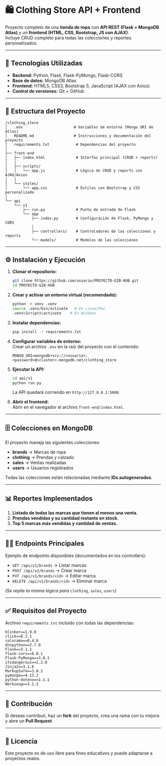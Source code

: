 # 🛍️ Clothing Store API + Frontend

Proyecto completo de una **tienda de ropa** con **API REST (Flask + MongoDB Atlas)** y un **frontend (HTML, CSS, Bootstrap, JS con AJAX)**.  
Incluye CRUD completo para todas las colecciones y reportes personalizados.

---

## 🚀 Tecnologías Utilizadas

- **Backend:** Python, Flask, Flask-PyMongo, Flask-CORS  
- **Base de datos:** MongoDB Atlas  
- **Frontend:** HTML5, CSS3, Bootstrap 5, JavaScript (AJAX con Axios)  
- **Control de versiones:** Git + GitHub  

---

## 📂 Estructura del Proyecto

```
/clothing_store
│   .env                       # Variables de entorno (Mongo URI de Atlas)
│   README.md                  # Instrucciones y documentación del proyecto
│   requirements.txt            # Dependencias del proyecto
│
├── front-end
│   ├── index.html              # Interfaz principal (CRUD + reports)
│   │
│   ├── scripts/
│   │   └── app.js              # Lógica de CRUD y reports con AJAX/Axios
│   │
│   └── styles/
│       └── app.css             # Estilos con Bootstrap y CSS personalizado
│
└── api
    └── v1
        ├── run.py              # Punto de entrada de Flask
        └── app
            ├── index.py        # Configuración de Flask, PyMongo y CORS
            │
            ├── controllers/    # Controladores de las colecciones y reports
            └── models/         # Modelos de las colecciones
```

---

## ⚙️ Instalación y Ejecución

1. **Clonar el repositorio:**
   ```bash
   git clone https://github.com/usuario/PROYECTO-GIB-HUB.git
   cd PROYECTO-GIB-HUB
   ```

2. **Crear y activar un entorno virtual (recomendado):**
   ```bash
   python -m venv .venv
   source .venv/bin/activate   # En Linux/Mac
   .venv\Scripts\activate    # En Windows
   ```

3. **Instalar dependencias:**
   ```bash
   pip install -r requirements.txt
   ```

4. **Configurar variables de entorno:**  
   Crear un archivo `.env` en la raíz del proyecto con el contenido:
   ```env
   MONGO_URI=mongodb+srv://<usuario>:<password>@<cluster>.mongodb.net/clothing_store
   ```

5. **Ejecutar la API:**
   ```bash
   cd api/v1
   python run.py
   ```
   La API quedará corriendo en `http://127.0.0.1:5000`.

6. **Abrir el frontend:**  
   Abrir en el navegador el archivo `front-end/index.html`.

---

## 🗄️ Colecciones en MongoDB

El proyecto maneja las siguientes colecciones:

- **brands** → Marcas de ropa  
- **clothing** → Prendas y calzado  
- **sales** → Ventas realizadas  
- **users** → Usuarios registrados  

Todas las colecciones están relacionadas mediante **IDs autogenerados**.

---

## 📊 Reportes Implementados

1. **Listado de todas las marcas que tienen al menos una venta.**  
2. **Prendas vendidas y su cantidad restante en stock.**  
3. **Top 5 marcas más vendidas y cantidad de ventas.**  

---

## 🧑‍💻 Endpoints Principales

Ejemplo de endpoints disponibles (documentados en los controllers):

- `GET /api/v1/brands` → Listar marcas  
- `POST /api/v1/brands` → Crear marca  
- `PUT /api/v1/brands/<id>` → Editar marca  
- `DELETE /api/v1/brands/<id>` → Eliminar marca  

*(Se repite la misma lógica para `clothing`, `sales`, `users`)*

---

## ✅ Requisitos del Proyecto

Archivo `requirements.txt` incluido con todas las dependencias:

```
blinker==1.9.0
click==8.2.1
colorama==0.4.6
dnspython==2.7.0
Flask==3.1.1
flask-cors==6.0.1
Flask-PyMongo==3.0.1
itsdangerous==2.2.0
Jinja2==3.1.6
MarkupSafe==3.0.2
pymongo==4.13.2
python-dotenv==1.1.1
Werkzeug==3.1.3
```

---

## 🤝 Contribución

Si deseas contribuir, haz un **fork** del proyecto, crea una rama con tu mejora y abre un **Pull Request**.

---

## 📜 Licencia

Este proyecto es de uso libre para fines educativos y puede adaptarse a proyectos reales.
